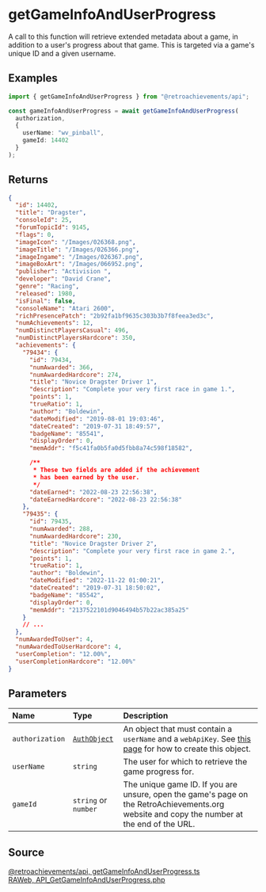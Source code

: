 # getGameInfoAndUserProgress

A call to this function will retrieve extended metadata about a game, in addition to a user's progress about that game. This is targeted via a game's unique ID and a given username.

## Examples

```ts
import { getGameInfoAndUserProgress } from "@retroachievements/api";

const gameInfoAndUserProgress = await getGameInfoAndUserProgress(
  authorization,
  {
    userName: "wv_pinball",
    gameId: 14402
  }
);
```

## Returns

```json
{
  "id": 14402,
  "title": "Dragster",
  "consoleId": 25,
  "forumTopicId": 9145,
  "flags": 0,
  "imageIcon": "/Images/026368.png",
  "imageTitle": "/Images/026366.png",
  "imageIngame": "/Images/026367.png",
  "imageBoxArt": "/Images/066952.png",
  "publisher": "Activision ",
  "developer": "David Crane",
  "genre": "Racing",
  "released": 1980,
  "isFinal": false,
  "consoleName": "Atari 2600",
  "richPresencePatch": "2b92fa1bf9635c303b3b7f8feea3ed3c",
  "numAchievements": 12,
  "numDistinctPlayersCasual": 496,
  "numDistinctPlayersHardcore": 350,
  "achievements": {
    "79434": {
      "id": 79434,
      "numAwarded": 366,
      "numAwardedHardcore": 274,
      "title": "Novice Dragster Driver 1",
      "description": "Complete your very first race in game 1.",
      "points": 1,
      "trueRatio": 1,
      "author": "Boldewin",
      "dateModified": "2019-08-01 19:03:46",
      "dateCreated": "2019-07-31 18:49:57",
      "badgeName": "85541",
      "displayOrder": 0,
      "memAddr": "f5c41fa0b5fa0d5fbb8a74c598f18582",

      /**
       * These two fields are added if the achievement
       * has been earned by the user.
       */
      "dateEarned": "2022-08-23 22:56:38",
      "dateEarnedHardcore": "2022-08-23 22:56:38"
    },
    "79435": {
      "id": 79435,
      "numAwarded": 288,
      "numAwardedHardcore": 230,
      "title": "Novice Dragster Driver 2",
      "description": "Complete your very first race in game 2.",
      "points": 1,
      "trueRatio": 1,
      "author": "Boldewin",
      "dateModified": "2022-11-22 01:00:21",
      "dateCreated": "2019-07-31 18:50:02",
      "badgeName": "85542",
      "displayOrder": 0,
      "memAddr": "2137522101d9046494b57b22ac385a25"
    }
    // ...
  },
  "numAwardedToUser": 4,
  "numAwardedToUserHardcore": 4,
  "userCompletion": "12.00%",
  "userCompletionHardcore": "12.00%"
}
```

## Parameters

| Name            | Type                                        | Description                                                                                                                                 |
| :-------------- | :------------------------------------------ | :------------------------------------------------------------------------------------------------------------------------------------------ |
| `authorization` | [`AuthObject`](/v1/data-models/auth-object) | An object that must contain a `userName` and a `webApiKey`. See [this page](/getting-started) for how to create this object.                |
| `userName`      | `string`                                    | The user for which to retrieve the game progress for.                                                                                       |
| `gameId`        | `string` or `number`                        | The unique game ID. If you are unsure, open the game's page on the RetroAchievements.org website and copy the number at the end of the URL. |

## Source

[@retroachievements/api, getGameInfoAndUserProgress.ts](https://github.dev/retroachievements/retroachievements-api-js/blob/main/src/user/getGameInfoAndUserProgress.ts)  
[RAWeb, API_GetGameInfoAndUserProgress.php](https://github.dev/RetroAchievements/RAWeb/blob/master/public/API/API_GetGameInfoAndUserProgress.php)
